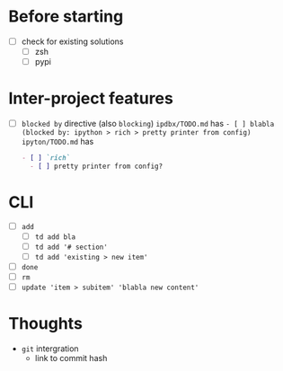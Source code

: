 # Before starting
- [ ] check for existing solutions
  - [ ] zsh
  - [ ] pypi

# Inter-project features
- [ ] `blocked by` directive (also `blocking`)
  `ipdbx/TODO.md` has `- [ ] blabla (blocked by: ipython > rich > pretty printer from config)`
  `ipyton/TODO.md` has
  ```md
  - [ ] `rich`
    - [ ] pretty printer from config?
  ```

# CLI
- [ ] `add`
  - [ ] `td add bla`
  - [ ] `td add '# section'`
  - [ ] `td add 'existing > new item'`
- [ ] `done`
- [ ] `rm`
- [ ] `update 'item > subitem' 'blabla new content'`

# Thoughts
- `git` intergration
  - link to commit hash
